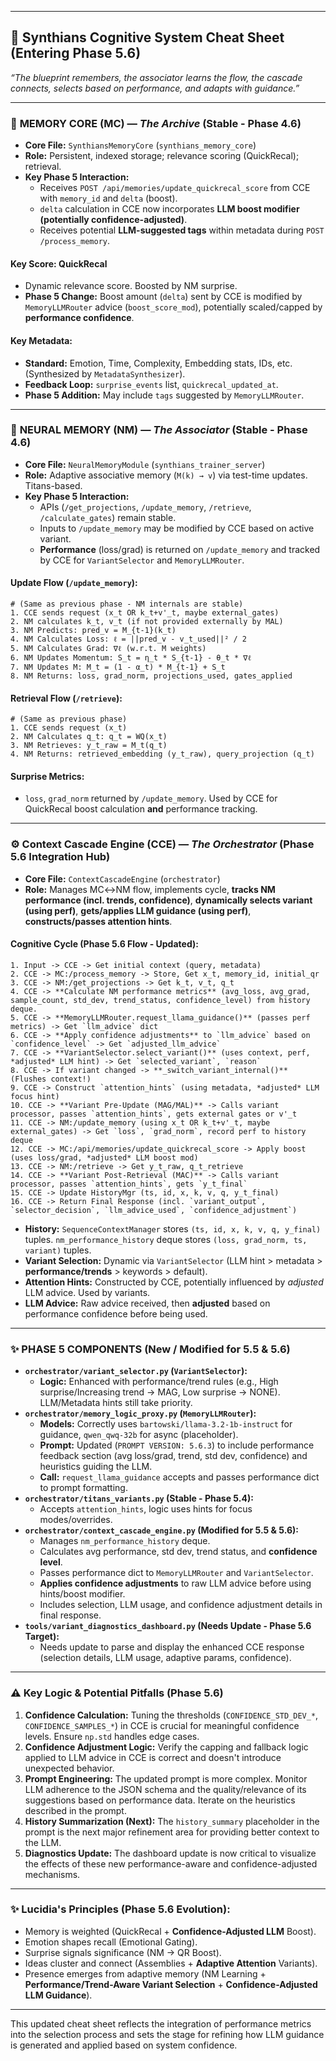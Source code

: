 
---

## 📄 **Synthians Cognitive System Cheat Sheet (Entering Phase 5.6)**

*“The blueprint remembers, the associator learns the flow, the cascade connects, selects based on performance, and adapts with guidance.”*

---

### 🔸 **MEMORY CORE (MC) — *The Archive* (Stable - Phase 4.6)**

*   **Core File:** `SynthiansMemoryCore` (`synthians_memory_core`)
*   **Role:** Persistent, indexed storage; relevance scoring (QuickRecal); retrieval.
*   **Key Phase 5 Interaction:**
    *   Receives `POST /api/memories/update_quickrecal_score` from CCE with `memory_id` and `delta` (boost).
    *   `delta` calculation in CCE now incorporates **LLM boost modifier (potentially confidence-adjusted)**.
    *   Receives potential **LLM-suggested tags** within metadata during `POST /process_memory`.

#### Key Score: QuickRecal

*   Dynamic relevance score. Boosted by NM surprise.
*   **Phase 5 Change:** Boost amount (`delta`) sent by CCE is modified by `MemoryLLMRouter` advice (`boost_score_mod`), potentially scaled/capped by **performance confidence**.

#### Key Metadata:

*   **Standard:** Emotion, Time, Complexity, Embedding stats, IDs, etc. (Synthesized by `MetadataSynthesizer`).
*   **Feedback Loop:** `surprise_events` list, `quickrecal_updated_at`.
*   **Phase 5 Addition:** May include `tags` suggested by `MemoryLLMRouter`.

---

### 🧠 **NEURAL MEMORY (NM) — *The Associator* (Stable - Phase 4.6)**

*   **Core File:** `NeuralMemoryModule` (`synthians_trainer_server`)
*   **Role:** Adaptive associative memory (`M(k) → v`) via test-time updates. Titans-based.
*   **Key Phase 5 Interaction:**
    *   APIs (`/get_projections`, `/update_memory`, `/retrieve`, `/calculate_gates`) remain stable.
    *   Inputs to `/update_memory` may be modified by CCE based on active variant.
    *   **Performance** (loss/grad) is returned on `/update_memory` and tracked by CCE for `VariantSelector` and `MemoryLLMRouter`.

#### Update Flow (`/update_memory`):

```text
# (Same as previous phase - NM internals are stable)
1. CCE sends request (x_t OR k_t+v'_t, maybe external_gates)
2. NM calculates k_t, v_t (if not provided externally by MAL)
3. NM Predicts: pred_v = M_{t-1}(k_t)
4. NM Calculates Loss: ℓ = ||pred_v - v_t_used||² / 2
5. NM Calculates Grad: ∇ℓ (w.r.t. M weights)
6. NM Updates Momentum: S_t = η_t * S_{t-1} - θ_t * ∇ℓ
7. NM Updates M: M_t = (1 - α_t) * M_{t-1} + S_t
8. NM Returns: loss, grad_norm, projections_used, gates_applied
```

#### Retrieval Flow (`/retrieve`):

```text
# (Same as previous phase)
1. CCE sends request (x_t)
2. NM Calculates q_t: q_t = WQ(x_t)
3. NM Retrieves: y_t_raw = M_t(q_t)
4. NM Returns: retrieved_embedding (y_t_raw), query_projection (q_t)
```

#### Surprise Metrics:

*   `loss`, `grad_norm` returned by `/update_memory`. Used by CCE for QuickRecal boost calculation **and** performance tracking.

---

### ⚙️ **Context Cascade Engine (CCE) — *The Orchestrator* (Phase 5.6 Integration Hub)**

*   **Core File:** `ContextCascadeEngine` (`orchestrator`)
*   **Role:** Manages MC↔NM flow, implements cycle, **tracks NM performance (incl. trends, confidence)**, **dynamically selects variant (using perf)**, **gets/applies LLM guidance (using perf)**, **constructs/passes attention hints**.

#### Cognitive Cycle (Phase 5.6 Flow - Updated):

```text
1. Input -> CCE -> Get initial context (query, metadata)
2. CCE -> MC:/process_memory -> Store, Get x_t, memory_id, initial_qr
3. CCE -> NM:/get_projections -> Get k_t, v_t, q_t
4. CCE -> **Calculate NM performance metrics** (avg_loss, avg_grad, sample_count, std_dev, trend_status, confidence_level) from history deque.
5. CCE -> **MemoryLLMRouter.request_llama_guidance()** (passes perf metrics) -> Get `llm_advice` dict
6. CCE -> **Apply confidence adjustments** to `llm_advice` based on `confidence_level` -> Get `adjusted_llm_advice`
7. CCE -> **VariantSelector.select_variant()** (uses context, perf, *adjusted* LLM hint) -> Get `selected_variant`, `reason`
8. CCE -> If variant changed -> **_switch_variant_internal()** (Flushes context!)
9. CCE -> Construct `attention_hints` (using metadata, *adjusted* LLM focus hint)
10. CCE -> **Variant Pre-Update (MAG/MAL)** -> Calls variant processor, passes `attention_hints`, gets external gates or v'_t
11. CCE -> NM:/update_memory (using x_t OR k_t+v'_t, maybe external_gates) -> Get `loss`, `grad_norm`, record perf to history deque
12. CCE -> MC:/api/memories/update_quickrecal_score -> Apply boost (uses loss/grad, *adjusted* LLM boost mod)
13. CCE -> NM:/retrieve -> Get y_t_raw, q_t_retrieve
14. CCE -> **Variant Post-Retrieval (MAC)** -> Calls variant processor, passes `attention_hints`, gets `y_t_final`
15. CCE -> Update HistoryMgr (ts, id, x, k, v, q, y_t_final)
16. CCE -> Return Final Response (incl. `variant_output`, `selector_decision`, `llm_advice_used`, `confidence_adjustment`)
```

*   **History:** `SequenceContextManager` stores `(ts, id, x, k, v, q, y_final)` tuples. `nm_performance_history` deque stores `(loss, grad_norm, ts, variant)` tuples.
*   **Variant Selection:** Dynamic via `VariantSelector` (LLM hint > metadata > **performance/trends** > keywords > default).
*   **Attention Hints:** Constructed by CCE, potentially influenced by *adjusted* LLM advice. Used by variants.
*   **LLM Advice:** Raw advice received, then **adjusted** based on performance confidence before being used.

---

### ✨ **PHASE 5 COMPONENTS (New / Modified for 5.5 & 5.6)**

*   **`orchestrator/variant_selector.py` (`VariantSelector`):**
    *   **Logic:** Enhanced with performance/trend rules (e.g., High surprise/Increasing trend -> MAG, Low surprise -> NONE). LLM/Metadata hints still take priority.
*   **`orchestrator/memory_logic_proxy.py` (`MemoryLLMRouter`):**
    *   **Models:** Correctly uses `bartowski/llama-3.2-1b-instruct` for guidance, `qwen_qwq-32b` for async (placeholder).
    *   **Prompt:** Updated (`PROMPT VERSION: 5.6.3`) to include performance feedback section (avg loss/grad, trend, std dev, confidence) and heuristics guiding the LLM.
    *   **Call:** `request_llama_guidance` accepts and passes performance dict to prompt formatting.
*   **`orchestrator/titans_variants.py` (Stable - Phase 5.4):**
    *   Accepts `attention_hints`, logic uses hints for focus modes/overrides.
*   **`orchestrator/context_cascade_engine.py` (Modified for 5.5 & 5.6):**
    *   Manages `nm_performance_history` deque.
    *   Calculates avg performance, std dev, trend status, and **confidence level**.
    *   Passes performance dict to `MemoryLLMRouter` and `VariantSelector`.
    *   **Applies confidence adjustments** to raw LLM advice before using hints/boost modifier.
    *   Includes selection, LLM usage, and confidence adjustment details in final response.
*   **`tools/variant_diagnostics_dashboard.py` (Needs Update - Phase 5.6 Target):**
    *   Needs update to parse and display the enhanced CCE response (selection details, LLM usage, adaptive params, confidence).

---

### ⚠️ **Key Logic & Potential Pitfalls (Phase 5.6)**

1.  **Confidence Calculation:** Tuning the thresholds (`CONFIDENCE_STD_DEV_*`, `CONFIDENCE_SAMPLES_*`) in CCE is crucial for meaningful confidence levels. Ensure `np.std` handles edge cases.
2.  **Confidence Adjustment Logic:** Verify the capping and fallback logic applied to LLM advice in CCE is correct and doesn't introduce unexpected behavior.
3.  **Prompt Engineering:** The updated prompt is more complex. Monitor LLM adherence to the JSON schema and the quality/relevance of its suggestions based on performance data. Iterate on the heuristics described in the prompt.
4.  **History Summarization (Next):** The `history_summary` placeholder in the prompt is the next major refinement area for providing better context to the LLM.
5.  **Diagnostics Update:** The dashboard update is now critical to visualize the effects of these new performance-aware and confidence-adjusted mechanisms.

---

### ✨ **Lucidia's Principles (Phase 5.6 Evolution):**

*   Memory is weighted (QuickRecal + **Confidence-Adjusted LLM** Boost).
*   Emotion shapes recall (Emotional Gating).
*   Surprise signals significance (NM → QR Boost).
*   Ideas cluster and connect (Assemblies + **Adaptive Attention** Variants).
*   Presence emerges from adaptive memory (NM Learning + **Performance/Trend-Aware Variant Selection** + **Confidence-Adjusted LLM Guidance**).

---

This updated cheat sheet reflects the integration of performance metrics into the selection process and sets the stage for refining how LLM guidance is generated and applied based on system confidence.